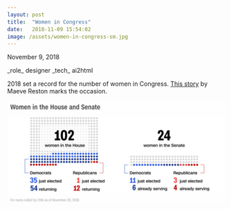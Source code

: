 ```yaml
---
layout: post
title:  "Women in Congress"
date:   2018-11-09 15:54:02
image: /assets/women-in-congress-sm.jpg
---
```


<p class="date" markdown="1">
November 9, 2018
</p>

<p class="involvement" markdown="1">
_role_ designer _tech_ ai2html
</p>

2018 set a record for the number of women in Congress. [This story](https://www.cnn.com/2018/11/07/politics/history-making-night-for-women/index.html) by Maeve Reston marks the occasion.


[![Dot chart of women in the House and Senate.](/assets/women-in-congress.jpg)](https://www.cnn.com/2018/11/07/politics/history-making-night-for-women/index.html)
